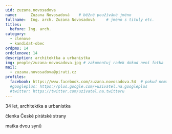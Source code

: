 ```yaml
---
uid: zuzana.novosadova
name:      Zuzana Novosadová   	# běžně používáné jméno
fullname:  Ing. arch. Zuzana Novosadová   	# jméno s tituly etc.
titles:
  before: Ing. arch.
category:
  - clenove
  - kandidat-obec
ordpms: 14
ordclenove: 14
description: architektka a urbanistka
img: people/zuzana-novosadova.jpg # zakomentuj radek dokud není fotka
mail:
  - zuzana.novosadova@pirati.cz
profiles:
  facebook: https://www.facebook.com/zuzana.novosadova.54  # pokud nema, staci smazat tuto radku
  #googleplus: https://plus.google.com/+uzivatel.na.googleplus
  #twitter: https://twitter.com/uzivatel.na.twitteru
---
```


34 let, architektka a urbanistka

členka České pirátské strany

matka dvou synů
